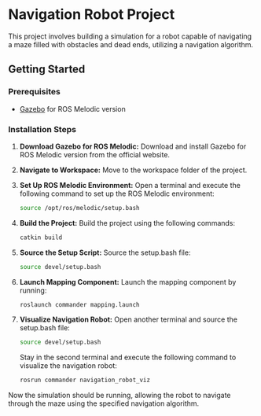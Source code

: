 # Navigation Robot Project

This project involves building a simulation for a robot capable of navigating a maze filled with obstacles and dead ends, utilizing a navigation algorithm.

## Getting Started

### Prerequisites
- [Gazebo](http://gazebosim.org/) for ROS Melodic version

### Installation Steps

1. **Download Gazebo for ROS Melodic:**
   Download and install Gazebo for ROS Melodic version from the official website.

2. **Navigate to Workspace:**
   Move to the workspace folder of the project.

3. **Set Up ROS Melodic Environment:**
   Open a terminal and execute the following command to set up the ROS Melodic environment:
   ```bash
   source /opt/ros/melodic/setup.bash
   ```

4. **Build the Project:**
   Build the project using the following commands:
   ```bash
   catkin build
   ```

5. **Source the Setup Script:**
   Source the setup.bash file:
   ```bash
   source devel/setup.bash
   ```

6. **Launch Mapping Component:**
   Launch the mapping component by running:
   ```bash
   roslaunch commander mapping.launch
   ```

7. **Visualize Navigation Robot:**
   Open another terminal and source the setup.bash file:
   ```bash
   source devel/setup.bash
   ```

   Stay in the second terminal and execute the following command to visualize the navigation robot:
   ```bash
   rosrun commander navigation_robot_viz
   ```

Now the simulation should be running, allowing the robot to navigate through the maze using the specified navigation algorithm.
